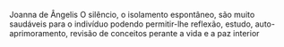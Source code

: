 Joanna de Ângelis
O silêncio, o isolamento espontâneo, são muito saudáveis para o indivíduo podendo permitir-lhe reflexão, estudo, auto-aprimoramento, revisão de conceitos perante a vida e a paz interior
